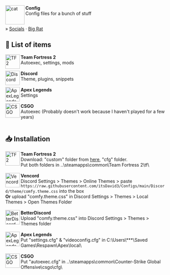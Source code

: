 <div align="left">
    <img align="left" src="https://i.imgur.com/NcN1TmC.png" alt="cat" width="60">
    <b>Config</b><br>
    Config files for a bunch of stuff
</div>

<br>

» [Socials](https://withkoji.com/@itsDavid)
    ·
[Big Rat](https://bigrat.monster/)


## 📃 List of items
<div>
    <img align="left" src="https://upload.wikimedia.org/wikipedia/commons/4/48/Team_Fortress_2_style_logo.svg" alt="TF2" width="45" height="45">
    <b>Team Fortress 2</b><br>
    Autoexec, settings, mods
</div>
<br>

<div>
    <img align="left" src="https://imgs.search.brave.com/XOyJqlya6Vh84VckLELITpOxF2MTggL3bjSMQmTais4/rs:fit:860:0:0/g:ce/aHR0cHM6Ly9zdGF0/aWMtMDAuaWNvbmR1/Y2suY29tL2Fzc2V0/cy4wMC9kaXNjb3Jk/LWljb24tMTAyNHgx/MDI0LW5vZ2VyZDk5/LnBuZw" alt="Discord" width="45" height="45">
    <b>Discord</b><br>
    Theme, plugins, snippets
</div>
<br>

<div>
    <img align="left" src="https://i.imgur.com/xONRVp9.png" alt="ApexLegends" width="45" height="45">
    <b>Apex Legends</b><br>
    Settings
</div>
<br>

<div>
    <img align="left" src="https://i.imgur.com/aBkdEwE.png" alt="CSGO" width="45" height="45">
    <b>CSGO</b><br>
    Autoexec (Probably doesn't work because I haven't played for a few years)
</div>
<br>

## 📥 Installation

<div>
    <img align="left" src="https://upload.wikimedia.org/wikipedia/commons/4/48/Team_Fortress_2_style_logo.svg" alt="TF2" width="45" height="45">
    <b>Team Fortress 2</b><br>
    Download: "custom" folder from <a target="_blank" rel="noopener noreferrer" href="https://www.mediafire.com/file/nlcge0yrw98fy3n/custom.zip/file">here</a>, "cfg" folder.<br>
    Put both folders in ..\steamapps\common\Team Fortress 2\tf\
</div>
<br>

<div>
    <img align="left" src="https://i.imgur.com/fXYKU5q.png" alt="Vencord" width="45" height="45">
    <b>Vencord</b><br>
    Discord Settings > Themes > Online Themes > paste <code>https://raw.githubusercontent.com/itsDavid3/Configs/main/Discord/theme/comfy.theme.css</code> into the box <br>
    <strong>Or</strong> upload "comfy.theme.css" in Discord Settings > Themes > Local Themes > Open Themes Folder
</div>
<br>

<div>
    <img align="left" src="https://camo.githubusercontent.com/0347fe2a5b0bb38d5e561b074b3af7c7ce6df2ea0c0cf8cd540976b28c25a143/68747470733a2f2f692e696d6775722e636f6d2f4c50483035454f2e706e67" alt="BetterDiscord" width="45" height="45">
    <b>BetterDiscord</b><br>
    Upload "comfy.theme.css" into Discord Settings > Themes > Themes folder
</div>
<br>

<div>
    <img align="left" src="https://i.imgur.com/xONRVp9.png" alt="ApexLegends" width="45" height="45">
    <b>Apex Legends</b><br>
    Put "settings.cfg" & "videoconfig.cfg" in C:\Users\***\Saved Games\Respawn\Apex\local\
</div>
<br>

<div>
    <img align="left" src="https://i.imgur.com/aBkdEwE.png" alt="CSGO" width="45" height="45">
    <b>CSGO</b><br>
    Put "autoexec.cfg" in ..\steamapps\common\Counter-Strike Global Offensive\csgo\cfg\
</div>